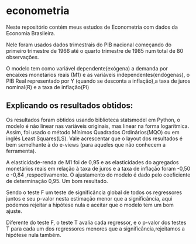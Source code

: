 # econometria
Neste repositório contém meus estudos de Econometria com dados da Economia Brasileira.

Nele foram usados dados trimestrais do PIB nacional começando do primeiro trimestre de 1966 até o quarto trimestre de 1985 num total de 80 observações.

O modelo tem como variável dependente(exógena) a demanda por encaixes monetários reais (M1) e as variáveis independentes(endógenas), o PIB Real representado por Y (quando se desconta a inflação),a taxa de juros nominal(R) e a taxa de inflação(PI)

## Explicando os resultados obtidos:

Os resultados foram obtidos usando biblioteca statsmodel em Python, o modelo é não linear nas variáveis originais, mas linear na forma logarítmica. Assim, foi usado o método Mínimos Quadrados Ordinários(MQO) ou em inglês Least Squares(LS). Vale acrescentar que o layout dos resultados é bem semelhante à do e-views (para aqueles que não conhecem a ferramenta). 

A elasticidade-renda de M1 foi de 0,95 e as elasticidades do agregados monetários reais em relação à taxa de juros e a taxa de inflação foram -0,50 e -0,84 ,respectivamente. O ajustamento do modelo é dado pelo coeficiente de determinação 0,95. Um bom resultado.

Sendo o teste F um teste de significância global de todos os regressores juntos e seu p-valor nesta estimação menor que a significância, aqui podemos rejeitar a hipótese nula e aceitar que o modelo tem um bom ajuste.

Diferente do teste F, o teste T avalia cada regressor, e o p-valor dos testes T para cada um dos regressores menores que a significância,rejeitamos a hipótese nula também.
 
